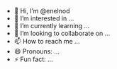 - 👋 Hi, I’m @enelnod
- 👀 I’m interested in ...
- 🌱 I’m currently learning ...
- 💞️ I’m looking to collaborate on ...
- 📫 How to reach me ...
- 😄 Pronouns: ...
- ⚡ Fun fact: ...

<!---
enelnod/enelnod is a ✨ special ✨ repository because its `README.md` (this file) appears on your GitHub profile.
You can click the Preview link to take a look at your changes.
--->
